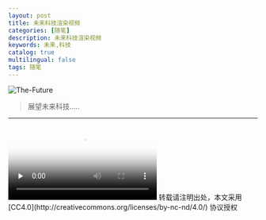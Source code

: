```yaml
---
layout: post
title: 未来科技渲染视频
categories: [随笔]
description: 未来科技渲染视频
keywords: 未来,科技
catalog: true
multilingual: false
tags: 随笔
---
```


![The-Future](https://mritd.oss.link/markdown/The-Future2-1024x400.jpg)

> 展望未来科技.....

<!--more-->

---

<video id="video" controls="" preload="none" poster="https://mritd.oss.link/markdown/The-Future1-1024x406.jpg">
      <source id="mp4" src="http://7xjost.com1.z0.glb.clouddn.com/videos/The-future.mp4" type="video/mp4">
      <p>Your user agent does not support the HTML5 Video element.</p>
</video>
转载请注明出处，本文采用 [CC4.0](http://creativecommons.org/licenses/by-nc-nd/4.0/) 协议授权
